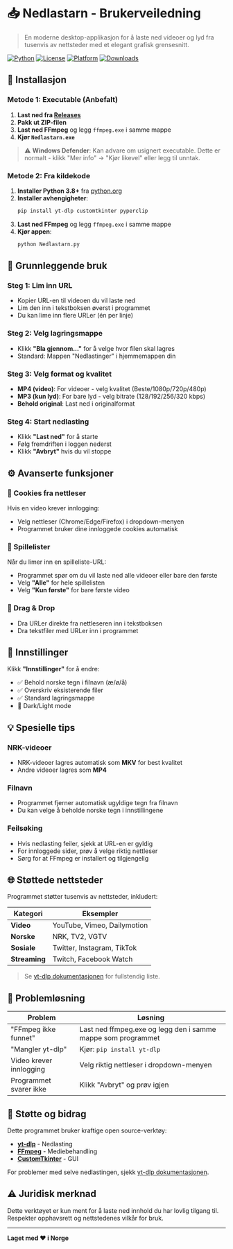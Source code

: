 # 📥 Nedlastarn - Brukerveiledning

> En moderne desktop-applikasjon for å laste ned videoer og lyd fra tusenvis av nettsteder med et elegant grafisk grensesnitt.

[![Python](https://img.shields.io/badge/Made%20with-Python-blue.svg)](https://python.org)
[![License](https://img.shields.io/badge/License-MIT-green.svg)](LICENSE)
[![Platform](https://img.shields.io/badge/Platform-Windows-lightgrey.svg)](https://github.com)
[![Downloads](https://img.shields.io/github/downloads/mnytroe/Nedlastarn/latest/total.svg)](https://github.com/mnytroe/Nedlastarn/releases)

## 🚀 Installasjon

### Metode 1: Executable (Anbefalt)
1. **Last ned fra [Releases](https://github.com/mnytroe/Nedlastarn/releases)**
2. **Pakk ut ZIP-filen**
3. **Last ned FFmpeg** og legg `ffmpeg.exe` i samme mappe
4. **Kjør `Nedlastarn.exe`**

> ⚠️ **Windows Defender**: Kan advare om usignert executable. Dette er normalt - klikk "Mer info" → "Kjør likevel" eller legg til unntak.

### Metode 2: Fra kildekode
1. **Installer Python 3.8+** fra [python.org](https://python.org)
2. **Installer avhengigheter**:
   ```bash
   pip install yt-dlp customtkinter pyperclip
   ```
3. **Last ned FFmpeg** og legg `ffmpeg.exe` i samme mappe
4. **Kjør appen**:
   ```bash
   python Nedlastarn.py
   ```

## 📖 Grunnleggende bruk

### Steg 1: Lim inn URL
- Kopier URL-en til videoen du vil laste ned
- Lim den inn i tekstboksen øverst i programmet
- Du kan lime inn flere URLer (én per linje)

### Steg 2: Velg lagringsmappe
- Klikk **"Bla gjennom..."** for å velge hvor filen skal lagres
- Standard: Mappen "Nedlastinger" i hjemmemappen din

### Steg 3: Velg format og kvalitet
- **MP4 (video)**: For videoer - velg kvalitet (Beste/1080p/720p/480p)
- **MP3 (kun lyd)**: For bare lyd - velg bitrate (128/192/256/320 kbps)
- **Behold original**: Last ned i originalformat

### Steg 4: Start nedlasting
- Klikk **"Last ned"** for å starte
- Følg fremdriften i loggen nederst
- Klikk **"Avbryt"** hvis du vil stoppe

## ⚙️ Avanserte funksjoner

### 🍪 Cookies fra nettleser
Hvis en video krever innlogging:
- Velg nettleser (Chrome/Edge/Firefox) i dropdown-menyen
- Programmet bruker dine innloggede cookies automatisk

### 📜 Spillelister
Når du limer inn en spilleliste-URL:
- Programmet spør om du vil laste ned alle videoer eller bare den første
- Velg **"Alle"** for hele spillelisten
- Velg **"Kun første"** for bare første video

### 📁 Drag & Drop
- Dra URLer direkte fra nettleseren inn i tekstboksen
- Dra tekstfiler med URLer inn i programmet

## 🎨 Innstillinger

Klikk **"Innstillinger"** for å endre:

- ✅ Behold norske tegn i filnavn (æ/ø/å)
- ✅ Overskriv eksisterende filer
- ✅ Standard lagringsmappe
- 🌙 Dark/Light mode

## 💡 Spesielle tips

### NRK-videoer
- NRK-videoer lagres automatisk som **MKV** for best kvalitet
- Andre videoer lagres som **MP4**

### Filnavn
- Programmet fjerner automatisk ugyldige tegn fra filnavn
- Du kan velge å beholde norske tegn i innstillingene

### Feilsøking
- Hvis nedlasting feiler, sjekk at URL-en er gyldig
- For innloggede sider, prøv å velge riktig nettleser
- Sørg for at FFmpeg er installert og tilgjengelig

## 🌐 Støttede nettsteder

Programmet støtter tusenvis av nettsteder, inkludert:

| Kategori | Eksempler |
|----------|----------|
| **Video** | YouTube, Vimeo, Dailymotion |
| **Norske** | NRK, TV2, VGTV |
| **Sosiale** | Twitter, Instagram, TikTok |
| **Streaming** | Twitch, Facebook Watch |

> Se [yt-dlp dokumentasjonen](https://github.com/yt-dlp/yt-dlp) for fullstendig liste.

## 🔧 Problemløsning

| Problem | Løsning |
|---------|---------|
| "FFmpeg ikke funnet" | Last ned ffmpeg.exe og legg den i samme mappe som programmet |
| "Mangler yt-dlp" | Kjør: `pip install yt-dlp` |
| Video krever innlogging | Velg riktig nettleser i dropdown-menyen |
| Programmet svarer ikke | Klikk "Avbryt" og prøv igjen |

## 🤝 Støtte og bidrag

Dette programmet bruker kraftige open source-verktøy:
- **[yt-dlp](https://github.com/yt-dlp/yt-dlp)** - Nedlasting
- **[FFmpeg](https://ffmpeg.org/)** - Mediebehandling
- **[CustomTkinter](https://github.com/TomSchimansky/CustomTkinter)** - GUI

For problemer med selve nedlastingen, sjekk [yt-dlp dokumentasjonen](https://github.com/yt-dlp/yt-dlp).

## ⚠️ Juridisk merknad

Dette verktøyet er kun ment for å laste ned innhold du har lovlig tilgang til. Respekter opphavsrett og nettstedenes vilkår for bruk.

---

**Laget med ❤️ i Norge**
